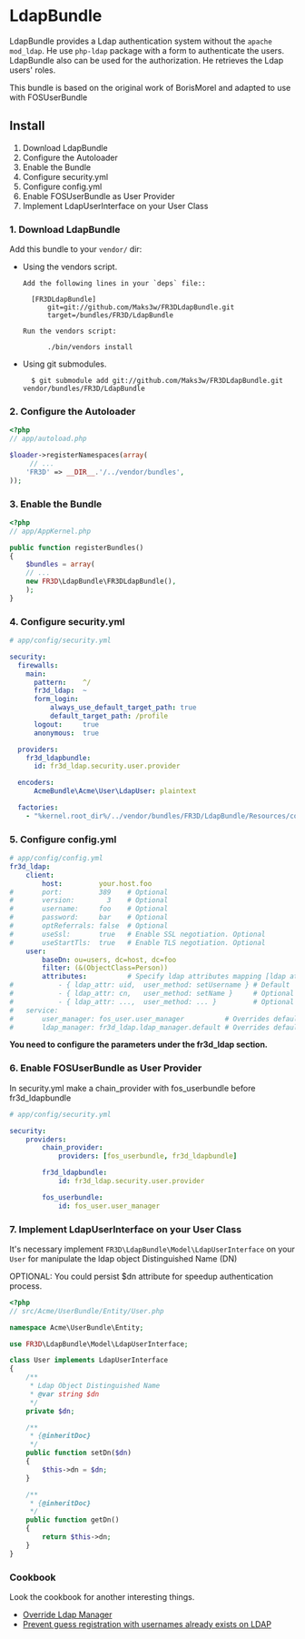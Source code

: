 LdapBundle
==========

LdapBundle provides a Ldap authentication system without the `apache mod_ldap`. He use `php-ldap` package with a form to authenticate the users. LdapBundle also can be used for the authorization. He retrieves the  Ldap users' roles.

This bundle is based on the original work of BorisMorel and adapted to use with FOSUserBundle

Install
-------
1. Download LdapBundle
2. Configure the Autoloader
3. Enable the Bundle
4. Configure security.yml
5. Configure config.yml
6. Enable FOSUserBundle as User Provider
7. Implement LdapUserInterface on your User Class

### 1. Download LdapBundle

Add this bundle to your `vendor/` dir:

* Using the vendors script.

      Add the following lines in your `deps` file::

        [FR3DLdapBundle]
            git=git://github.com/Maks3w/FR3DLdapBundle.git
            target=/bundles/FR3D/LdapBundle

      Run the vendors script:

            ./bin/vendors install

* Using git submodules.

        $ git submodule add git://github.com/Maks3w/FR3DLdapBundle.git vendor/bundles/FR3D/LdapBundle

### 2. Configure the Autoloader

``` php
<?php
// app/autoload.php

$loader->registerNamespaces(array(
     // ...
    'FR3D' => __DIR__.'/../vendor/bundles',
));
```

### 3. Enable the Bundle

``` php
<?php
// app/AppKernel.php

public function registerBundles()
{
    $bundles = array(
    // ...
    new FR3D\LdapBundle\FR3DLdapBundle(),
    );
}
```

### 4. Configure security.yml
``` yaml
# app/config/security.yml

security:
  firewalls:
    main:
      pattern:    ^/
      fr3d_ldap:  ~
      form_login:
          always_use_default_target_path: true
          default_target_path: /profile
      logout:     true
      anonymous:  true

  providers:
    fr3d_ldapbundle:
      id: fr3d_ldap.security.user.provider

  encoders:
      AcmeBundle\Acme\User\LdapUser: plaintext

  factories:
    - "%kernel.root_dir%/../vendor/bundles/FR3D/LdapBundle/Resources/config/security_factories.xml"
```

### 5. Configure config.yml
``` yaml
# app/config/config.yml
fr3d_ldap:
    client:
        host:         your.host.foo
#       port:         389    # Optional
#       version:        3    # Optional
#       username:     foo    # Optional
#       password:     bar    # Optional
#       optReferrals: false  # Optional
#       useSsl:       true   # Enable SSL negotiation. Optional
#       useStartTls:  true   # Enable TLS negotiation. Optional
    user:
        baseDn: ou=users, dc=host, dc=foo
        filter: (&(ObjectClass=Person))
        attributes:          # Specify ldap attributes mapping [ldap attribute, user object method]
#           - { ldap_attr: uid,  user_method: setUsername } # Default
#           - { ldap_attr: cn,   user_method: setName }     # Optional
#           - { ldap_attr: ...,  user_method: ... }         # Optional
#   service:
#       user_manager: fos_user.user_manager          # Overrides default user manager
#       ldap_manager: fr3d_ldap.ldap_manager.default # Overrides default ldap manager
```

**You need to configure the parameters under the fr3d_ldap section.**

### 6. Enable FOSUserBundle as User Provider

In security.yml make a chain_provider with fos_userbundle before fr3d_ldapbundle

``` yaml
# app/config/security.yml

security:
    providers:
        chain_provider:
            providers: [fos_userbundle, fr3d_ldapbundle]

        fr3d_ldapbundle:
            id: fr3d_ldap.security.user.provider

        fos_userbundle:
            id: fos_user.user_manager

```

### 7. Implement LdapUserInterface on your User Class

It's necessary implement `FR3D\LdapBundle\Model\LdapUserInterface` on your `User` for manipulate the ldap object Distinguished Name (DN)

OPTIONAL: You could persist $dn attribute for speedup authentication process.

````php
<?php
// src/Acme/UserBundle/Entity/User.php

namespace Acme\UserBundle\Entity;

use FR3D\LdapBundle\Model\LdapUserInterface;

class User implements LdapUserInterface
{
    /**
     * Ldap Object Distinguished Name
     * @var string $dn
     */
    private $dn;

    /**
     * {@inheritDoc}
     */
    public function setDn($dn)
    {
        $this->dn = $dn;
    }

    /**
     * {@inheritDoc}
     */
    public function getDn()
    {
        return $this->dn;
    }
}
````

### Cookbook

Look the cookbook for another interesting things.

- [Override Ldap Manager](cookbook/override_ldap-manager.md)
- [Prevent guess registration with usernames already exists on LDAP](cookbook/validator.md)
